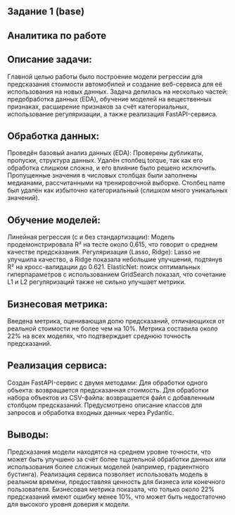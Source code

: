 ## Задание 1 (base)
  
## Аналитика по работе
## Описание задачи:

Главной целью работы было построение модели регрессии для предсказания стоимости автомобилей и создание веб-сервиса для её использования на новых данных.
Задача делилась на несколько частей: предобработка данных (EDA), обучение моделей на вещественных признаках, расширение признаков за счёт категориальных, использование регуляризации, а также реализация FastAPI-сервиса.

## Обработка данных:

Проведён базовый анализ данных (EDA):
Проверены дубликаты, пропуски, структура данных.
Удалён столбец torque, так как его обработка слишком сложна, и его влияние было решено исключить.
Пропущенные значения в числовых столбцах были заполнены медианами, рассчитанными на тренировочной выборке.
Столбец name был удалён как избыточно категориальный (слишком много уникальных значений).

## Обучение моделей:

Линейная регрессия (с и без стандартизации):
Модель продемонстрировала R² на тесте около 0.615, что говорит о среднем качестве предсказания.
Регуляризация (Lasso, Ridge):
Lasso не улучшила качество, а Ridge показала небольшие улучшения, подтянув R² на кросс-валидации до 0.621.
ElasticNet: поиск оптимальных гиперпараметров с использованием GridSearch показал, что сочетание L1 и L2 регуляризаций также не сильно улучшает метрики.

## Бизнесовая метрика:

Введена метрика, оценивающая долю предсказаний, отличающихся от реальной стоимости не более чем на 10%.
Метрика составила около 22% на всех моделях, что подтверждает среднюю точность предсказаний.

## Реализация сервиса:

Создан FastAPI-сервис с двумя методами:
Для обработки одного объекта: возвращается предсказанная стоимость.
Для обработки набора объектов из CSV-файла: возвращается файл с добавленным столбцом предсказаний.
Предусмотрено описание классов для запросов и обработка входных данных через Pydantic.

## Выводы:

Предсказания модели находятся на среднем уровне точности, что может быть улучшено за счёт более тщательной обработки данных или использования более сложных моделей (например, градиентного бустинга).
Реализация сервиса позволяет использовать модель в реальном времени, предоставляя ценность для бизнеса или конечного пользователя.
Бизнесовая метрика показала, что только около 22% предсказаний имеют ошибку менее 10%, что может быть недостаточно для высокого уровня доверия к модели.
